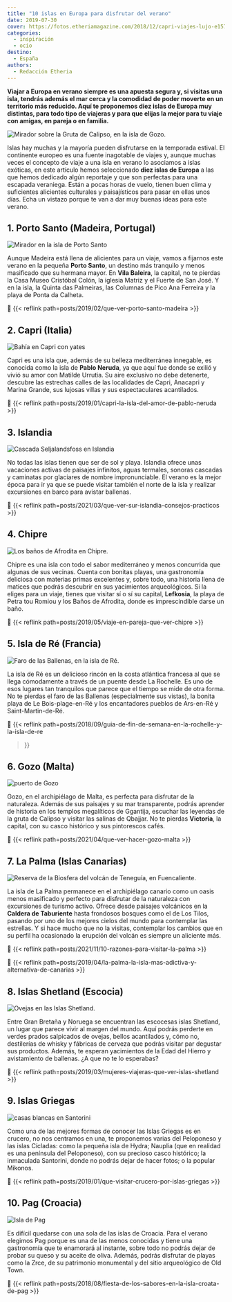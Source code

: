```yaml
---
title: "10 islas en Europa para disfrutar del verano"
date: 2019-07-30
cover: https://fotos.etheriamagazine.com/2018/12/capri-viajes-lujo-e1577003736780.jpg
categories: 
  - inspiración
  - ocio
destino: 
  - España
authors: 
  - Redacción Etheria
---
```


**Viajar a Europa en verano siempre es una apuesta segura y, si visitas una isla, 
tendrás además el mar cerca y la comodidad de poder moverte en un territorio más 
reducido. Aquí te proponemos diez islas de Europa muy distintas, para todo tipo de 
viajeras y para que elijas la mejor para tu viaje con amigas, en pareja o en familia.** 

![Mirador sobre la Gruta de Calipso, en la isla de Gozo.](https://fotos.etheriamagazine.com/2018/05/1-Viaje-a-Gozo-y-Malta-Gruta-Calipso.jpg "Mirador sobre la Gruta de Calipso, en la isla de Gozo.")

Islas hay muchas y la mayoría pueden disfrutarse en la temporada estival. El continente 
europeo es una fuente inagotable de viajes y, aunque muchas veces el concepto de viaje a 
una isla en verano lo asociamos a islas exóticas, en este artículo hemos seleccionado 
**diez islas de Europa** a las que hemos dedicado algún reportaje y que son perfectas 
para una escapada veraniega. Están a pocas horas de vuelo, tienen buen clima y 
suficientes alicientes culturales y paisajísticos para pasar en ellas unos días. Echa un 
vistazo porque te van a dar muy buenas ideas para este verano. 

## 1\. Porto Santo (Madeira, Portugal)

![Mirador en la isla de Porto Santo](https://fotos.etheriamagazine.com/2019/02/Porto-Santo-mirador-e1562660291487.jpg "Mirador de Portela, las mejores vistas de Porto Santo. © PG")

Aunque Madeira está llena de alicientes para un viaje, vamos a fijarnos este verano en 
la pequeña **Porto Santo**, un destino más tranquilo y menos masificado que su hermana 
mayor. En **Vila Baleira**, la capital, no te pierdas la Casa Museo Cristóbal Colón, la 
iglesia Matriz y el Fuerte de San José. Y en la isla, la Quinta das Palmeiras, las 
Columnas de Pico Ana Ferreira y la playa de Ponta da Calheta. 

📍 {{< reflink path=posts/2019/02/que-ver-porto-santo-madeira >}} 

## 2\. Capri (Italia)

![Bahía en Capri con yates](https://fotos.etheriamagazine.com/2019/01/neruda-capri-e1562660312491.jpg "Numerosos yates llegan a la isla de Capri para admirar su costa.")

Capri es una isla que, además de su belleza mediterránea innegable, es conocida como la 
isla de **Pablo Neruda**, ya que aquí fue donde se exilió y vivió su amor con Matilde 
Urrutia. Su aire exclusivo no debe detenerte, descubre las estrechas calles de las 
localidades de Capri, Anacapri y Marina Grande, sus lujosas villas y sus espectaculares 
acantilados. 

📍 {{< reflink path=posts/2019/01/capri-la-isla-del-amor-de-pablo-neruda >}} 

## 3\. Islandia

![Cascada Seljalandsfoss en Islandia](https://fotos.etheriamagazine.com/2018/09/Cascada-Seljalandsfoss-e1562343929491.jpg "Cascada Seljalandsfoss (Islandia).")

No todas las islas tienen que ser de sol y playa. Islandia ofrece unas vacaciones 
activas de paisajes infinitos, aguas termales, sonoras cascadas y caminatas por 
glaciares de nombre impronunciable. El verano es la mejor época para ir ya que se puede 
visitar también el norte de la isla y realizar excursiones en barco para avistar 
ballenas. 

📍 {{< reflink path=posts/2021/03/que-ver-sur-islandia-consejos-practicos >}} 

## 4\. Chipre

![Los baños de Afrodita en Chipre.](https://fotos.etheriamagazine.com/2019/05/Chipre-banos-Afrodita-Akamas.jpg "Idílico paraje de Los baños de Afrodita en Chipre.")

Chipre es una isla con todo el sabor mediterráneo y menos concurrida que algunas de sus 
vecinas. Cuenta con bonitas playas, una gastronomía deliciosa con materias primas 
excelentes y, sobre todo, una historia llena de matices que podrás descubrir en sus 
yacimientos arqueológicos. Si la eliges para un viaje, tienes que visitar sí o sí su 
capital, **Lefkosia**, la playa de Petra tou Romiou y los Baños de Afrodita, donde es 
imprescindible darse un baño. 

📍 {{< reflink path=posts/2019/05/viaje-en-pareja-que-ver-chipre >}} 

## 5\. Isla de Ré (Francia)

![Faro de las Ballenas, en la isla de Ré.](https://fotos.etheriamagazine.com/2018/09/Isla-de-Re-faro-de-las-Ballenas-e1562660330452.jpg "Faro de las Ballenas, en la isla de Ré. © SG")

La isla de Ré es un delicioso rincón en la costa atlántica francesa al que se llega 
cómodamente a través de un puente desde La Rochelle. Es uno de esos lugares tan 
tranquilos que parece que el tiempo se mide de otra forma. No te pierdas el faro de las 
Ballenas (especialmente sus vistas), la bonita playa de Le Bois-plage-en-Ré y los 
encantadores pueblos de Ars-en-Ré y Saint-Martin-de-Ré. 

📍 {{< reflink path=posts/2018/09/guia-de-fin-de-semana-en-la-rochelle-y-la-isla-de-re 
>}} 

## 6\. Gozo (Malta)

![puerto de Gozo](https://fotos.etheriamagazine.com/2018/05/gozo-mujeres-viaje.jpg "Vista del puerto de Gozo.")

Gozo, en el archipiélago de Malta, es perfecta para disfrutar de la naturaleza. Además 
de sus paisajes y su mar transparente, podrás aprender de historia en los templos 
megalíticos de Ggantija, escuchar las leyendas de la gruta de Calipso y visitar las 
salinas de Qbajjar. No te pierdas **Victoria**, la capital, con su casco histórico y sus 
pintorescos cafés. 

📍 {{< reflink path=posts/2021/04/que-ver-hacer-gozo-malta >}} 

## 7\. La Palma (Islas Canarias)

![Reserva de la Biosfera del volcán de Teneguía, en Fuencaliente.](https://fotos.etheriamagazine.com/2018/09/La-Palma-Viajes-mujeres-etheria-ruta-volcanes-e1562660350274.jpg "Reserva de la Biosfera del volcán de Teneguía, en Fuencaliente.")

La isla de La Palma permanece en el archipiélago canario como un oasis menos masificado 
y perfecto para disfrutar de la naturaleza con excursiones de turismo activo. Ofrece 
desde paisajes volcánicos en la **Caldera de Taburiente** hasta frondosos bosques como 
el de Los Tilos, pasando por uno de los mejores cielos del mundo para contemplar las 
estrellas. Y si hace mucho que no la visitas, contemplar los cambios que en su perfil ha 
ocasionado la erupción del volcán es siempre un aliciente más. 

📍 {{< reflink path=posts/2021/11/10-razones-para-visitar-la-palma >}} 

📍 {{< reflink 
path=posts/2019/04/la-palma-la-isla-mas-adictiva-y-alternativa-de-canarias >}} 

## 8\. Islas Shetland (Escocia)

![Ovejas en las lslas Shetland.](https://fotos.etheriamagazine.com/2019/03/viaje-mujeres-shetland-escocia-e1562660366181.jpg "Ovejas en las lslas Shetland.")

Entre Gran Bretaña y Noruega se encuentran las escocesas islas Shetland, un lugar que 
parece vivir al margen del mundo. Aquí podrás perderte en verdes prados salpicados de 
ovejas, bellos acantilados y, cómo no, destilerías de whisky y fábricas de cerveza que 
podrás visitar par degustar sus productos. Además, te esperan yacimientos de la Edad del 
Hierro y avistamiento de ballenas. ¿A que no te lo esperabas? 

📍 {{< reflink path=posts/2019/03/mujeres-viajeras-que-ver-islas-shetland >}} 

## 9\. Islas Griegas

![casas blancas en Santorini](https://fotos.etheriamagazine.com/2018/12/viaje-mujeres-crucero-islas-griegas-Santorini-e1562660385975.jpg "Típica estampa de Santorini, con las cúpulas de las iglesias y el mar al fondo. © Félix Lorenzo")

Como una de las mejores formas de conocer las Islas Griegas es en crucero, no nos 
centramos en una, te proponemos varias del Peloponeso y las islas Cícladas: como la 
pequeña isla de Hydra; Nauplia (que en realidad es una península del Peloponeso), con su 
precioso casco histórico; la inmaculada Santorini, donde no podrás dejar de hacer fotos; 
o la popular Mikonos. 

📍 {{< reflink path=posts/2019/01/que-visitar-crucero-por-islas-griegas >}} 

## 10\. Pag (Croacia)

![Isla de Pag](https://fotos.etheriamagazine.com/2018/08/Salina-pag-viaje-e1561018345122.jpg "Isla de Pag. © Pepa García")

Es difícil quedarse con una sola de las islas de Croacia. Para el verano elegimos Pag 
porque es una de las menos conocidas y tiene una gastronomía que te enamorará al 
instante, sobre todo no podrás dejar de probar su queso y su aceite de oliva. Además, 
podrás disfrutar de playas como la Zrce, de su patrimonio monumental y del sitio 
arqueológico de Old Town. 

📍 {{< reflink path=posts/2018/08/fiesta-de-los-sabores-en-la-isla-croata-de-pag >}}
